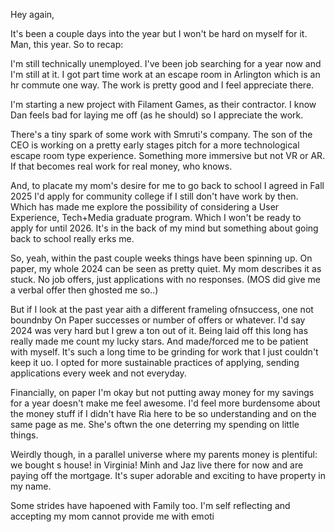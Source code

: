 Hey again,

It's been a couple days into the year but I won't be hard on myself for it. Man, this year. So to recap: 

I'm still technically unemployed. I've been job searching for a year now and I'm still at it. I got part time work at an escape room in Arlington which is an hr commute one way. The work is pretty good and I feel appreciate there.

I'm starting a new project with Filament Games, as their contractor. I know Dan feels bad for laying me off (as he should) so I appreciate the work.

There's a tiny spark of some work with Smruti's company. The son of the CEO is working on a pretty early stages pitch for a more technological escape room type experience. Something more immersive but not VR or AR.
If that becomes real work for real money, who knows.

And, to placate my mom's desire for me to go back to school I agreed in Fall 2025 I'd apply for community college if I still don't have work by then. Which has made me explore the possibility of considering a User Experience, Tech+Media graduate program. Which I won't be ready to apply for until 2026. It's in the back of my mind but something about going back to school really erks me.

So, yeah, within the past couple weeks things have been spinning up. On paper, my whole 2024 can be seen as pretty quiet. My mom describes it as stuck. No job offers, just applications with no responses. (MOS did give me a verbal offer then ghosted me so..)

But if I look at the past year aith a different frameling ofnsuccess, one not boundnby On Paper successes or number of offers or whatever. I'd say 2024 was very hard but I grew a ton out of it. Being laid off this long has really made me count my lucky stars. And made/forced me to be patient with myself. It's such a long time to be grinding for work that I just couldn't keep it uo. I opted for more sustainable practices of applying, sending applications every week and not everyday. 

Financially, on paper I'm okay but not putting away money for my savings for a year doesn't make me feel awesome. I'd feel more burdensome about the money stuff if I didn't have Ria here to be so understanding and on the same page as me. She's oftwn the one deterring my spending on little things. 

Weirdly though, in a parallel universe where my parents money is plentiful: we bought s house! in Virginia! Minh and Jaz live there for now and are paying off the mortgage. It's super adorable and exciting to have property in my name.

Some strides have hapoened with Family too. I'm self reflecting and accepting my mom cannot provide me with emoti
